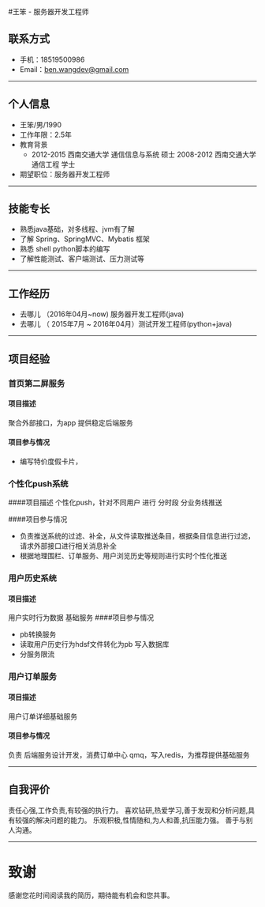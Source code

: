 #王笨 - 服务器开发工程师

## 联系方式

- 手机：18519500986
- Email：ben.wangdev@gmail.com 

---

## 个人信息

 - 王笨/男/1990 
 - 工作年限：2.5年
 - 教育背景
   - 2012-2015 西南交通大学 通信信息与系统 硕士
   	 2008-2012 西南交通大学 通信工程 	  学士
- 期望职位：服务器开发工程师

---

## 技能专长
- 熟悉java基础，对多线程、jvm有了解
- 了解 Spring、SpringMVC、Mybatis 框架
- 熟悉 shell python脚本的编写
- 了解性能测试、客户端测试、压力测试等

---
## 工作经历
- 去哪儿 （2016年04月~now) 服务器开发工程师(java)
- 去哪儿 （ 2015年7月 ~ 2016年04月）测试开发工程师(python+java)

---
##  项目经验

### 首页第二屏服务

#### 项目描述

聚合外部接口，为app 提供稳定后端服务

#### 项目参与情况

- 编写特价度假卡片，



### 个性化push系统
####项目描述
个性化push，针对不同用户 进行 分时段 分业务线推送

####项目参与情况
- 负责推送系统的过滤、补全，从文件读取推送条目，根据条目信息进行过滤，请求外部接口进行相关消息补全
- 根据地理围栏、订单服务、用户浏览历史等规则进行实时个性化推送


### 用户历史系统
#### 项目描述
用户实时行为数据  基础服务
####项目参与情况
- pb转换服务 
- 读取用户历史行为hdsf文件转化为pb 写入数据库
- 分服务限流


### 用户订单服务
#### 项目描述
用户订单详细基础服务
#### 项目参与情况
负责 后端服务设计开发，消费订单中心 qmq，写入redis，为推荐提供基础服务



---

## 自我评价
责任心强,工作负责,有较强的执行力。
喜欢钻研,热爱学习,善于发现和分析问题,具有较强的解决问题的能力。
乐观积极,性情随和,为人和善,抗压能力强。
善于与别人沟通。

---


# 致谢
感谢您花时间阅读我的简历，期待能有机会和您共事。

